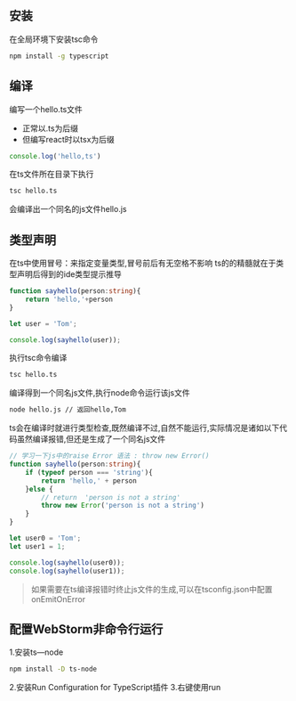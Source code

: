 ## 安装
在全局环境下安装tsc命令
```sh
npm install -g typescript
```

## 编译
编写一个hello.ts文件
- 正常以.ts为后缀
- 但编写react时以tsx为后缀
```ts
console.log('hello,ts')
```
在ts文件所在目录下执行
```sh
tsc hello.ts
```
会编译出一个同名的js文件hello.js

## 类型声明
在ts中使用冒号：来指定变量类型,冒号前后有无空格不影响
ts的的精髓就在于类型声明后得到的ide类型提示推导
```ts
function sayhello(person:string){
    return 'hello,'+person
}

let user = 'Tom';

console.log(sayhello(user));
```
执行tsc命令编译
```sh
tsc hello.ts
```
编译得到一个同名js文件,执行node命令运行该js文件
```sh
node hello.js // 返回hello,Tom
```
ts会在编译时就进行类型检查,既然编译不过,自然不能运行,实际情况是诸如以下代码虽然编译报错,但还是生成了一个同名js文件
```ts
// 学习一下js中的raise Error 语法 : throw new Error()
function sayhello(person:string){
    if (typeof person === 'string'){
        return 'hello,' + person
    }else {
        // return  'person is not a string'
        throw new Error('person is not a string')
    }
}

let user0 = 'Tom';
let user1 = 1;

console.log(sayhello(user0));
console.log(sayhello(user1));
```
>如果需要在ts编译报错时终止js文件的生成,可以在tsconfig.json中配置onEmitOnError

## 配置WebStorm非命令行运行
1.安装ts—node
```sh
npm install -D ts-node
```
2.安装Run Configuration for TypeScript插件
3.右键使用run 

